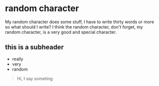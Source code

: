 # random character
My random character does some stuff, I have to write 
thirty words or more so what should I write? I think 
the random character, don't forget, my random character, 
is a very good and special character.
## this is a subheader
* really
* very
* random
> Hi, I say someting